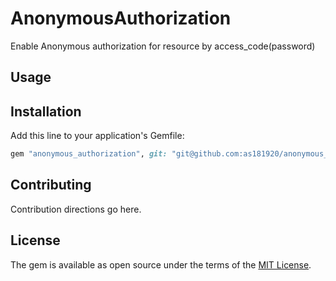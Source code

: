 # AnonymousAuthorization

Enable Anonymous authorization for resource by access_code(password)

## Usage

## Installation
Add this line to your application's Gemfile:

```ruby
gem "anonymous_authorization", git: "git@github.com:as181920/anonymous_authorization.git", branch: "main"
```

## Contributing
Contribution directions go here.

## License
The gem is available as open source under the terms of the [MIT License](https://opensource.org/licenses/MIT).
